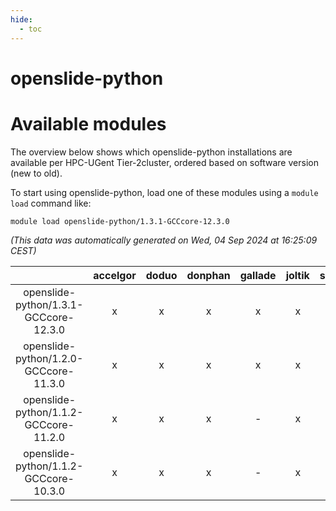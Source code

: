 ```yaml
---
hide:
  - toc
---
```


openslide-python
================

# Available modules


The overview below shows which openslide-python installations are available per HPC-UGent Tier-2cluster, ordered based on software version (new to old).

To start using openslide-python, load one of these modules using a `module load` command like:

```shell
module load openslide-python/1.3.1-GCCcore-12.3.0
```

*(This data was automatically generated on Wed, 04 Sep 2024 at 16:25:09 CEST)*  

| |accelgor|doduo|donphan|gallade|joltik|shinx|skitty|
| :---: | :---: | :---: | :---: | :---: | :---: | :---: | :---: |
|openslide-python/1.3.1-GCCcore-12.3.0|x|x|x|x|x|x|x|
|openslide-python/1.2.0-GCCcore-11.3.0|x|x|x|x|x|-|x|
|openslide-python/1.1.2-GCCcore-11.2.0|x|x|x|-|x|-|x|
|openslide-python/1.1.2-GCCcore-10.3.0|x|x|x|-|x|-|x|
